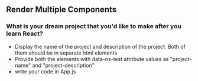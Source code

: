 ## Render Multiple Components

### What is your dream project that you'd like to make after you learn React?

- Display the name of the project and description of the project. Both of them should be in separate html elements
- Provide both the elements with data-ns-test attribute values as "project-name" and "project-description"
- write your code in App.js




